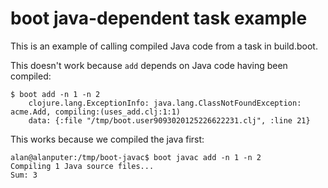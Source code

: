 # boot java-dependent task example

This is an example of calling compiled Java code from a task in build.boot.

This doesn't work because `add` depends on Java code having been compiled:

```
$ boot add -n 1 -n 2
    clojure.lang.ExceptionInfo: java.lang.ClassNotFoundException: acme.Add, compiling:(uses_add.clj:1:1)
    data: {:file "/tmp/boot.user9093020125226622231.clj", :line 21}
```

This works because we compiled the java first:

```
alan@alanputer:/tmp/boot-javac$ boot javac add -n 1 -n 2
Compiling 1 Java source files...
Sum: 3
```
